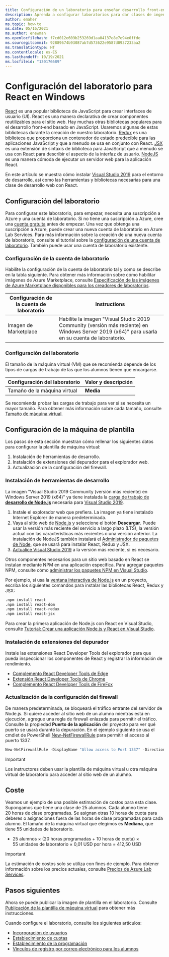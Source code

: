 ```yaml
---
title: Configuración de un laboratorio para enseñar desarrollo front-end con React en Windows mediante Azure Lab Services
description: Aprenda a configurar laboratorios para dar clases de ingeniería con React.
author: emaher
ms.topic: how-to
ms.date: 05/16/2021
ms.author: enewman
ms.openlocfilehash: f7cd012e609b253269d1aa04137e8e7e94e0ffde
ms.sourcegitcommit: 92889674b93087ab7d573622e9587d0937233aa2
ms.translationtype: HT
ms.contentlocale: es-ES
ms.lasthandoff: 10/19/2021
ms.locfileid: "130176689"
---
```

# <a name="set-up-lab-for-react-on-windows"></a>Configuración del laboratorio para React en Windows

[React](https://reactjs.org/) es una popular biblioteca de JavaScript para crear interfaces de usuario (UI). React es una manera declarativa de crear componentes reutilizables para el sitio web.  Hay muchas otras bibliotecas populares para el desarrollo front-end basado en JavaScript.  Usaremos algunas de estas bibliotecas durante la creación de nuestro laboratorio.  [Redux](https://redux.js.org/) es una biblioteca que proporciona un contenedor de estado predecible para las aplicaciones JavaScript y que a menudo se usa en conjunto con React. [JSX](https://reactjs.org/docs/introducing-jsx.html) es una extensión de sintaxis de biblioteca para JavaScript que a menudo se usa con React para describir el aspecto de la interfaz de usuario.  [NodeJS](https://nodejs.org/) es una manera cómoda de ejecutar un servidor web para la aplicación React.

En este artículo se muestra cómo instalar [Visual Studio 2019](https://visualstudio.microsoft.com/vs/) para el entorno de desarrollo, así como las herramientas y bibliotecas necesarias para una clase de desarrollo web con React.

## <a name="lab-configuration"></a>Configuración del laboratorio

Para configurar este laboratorio, para empezar, necesita una suscripción a Azure y una cuenta de laboratorio. Si no tiene una suscripción a Azure, cree una [cuenta gratuita](https://azure.microsoft.com/free/) antes de empezar. Una vez que obtenga una suscripción a Azure, puede crear una nueva cuenta de laboratorio en Azure Lab Services. Para más información sobre la creación de una nueva cuenta de laboratorio, consulte el tutorial sobre la [configuración de una cuenta de laboratorio](./tutorial-setup-lab-account.md). También puede usar una cuenta de laboratorio existente.

### <a name="lab-account-settings"></a>Configuración de la cuenta de laboratorio

Habilite la configuración de la cuenta de laboratorio tal y como se describe en la tabla siguiente. Para obtener más información sobre cómo habilitar imágenes de Azure Marketplace, consulte [Especificación de las imágenes de Azure Marketplace disponibles para los creadores de laboratorios](./specify-marketplace-images.md).

| Configuración de la cuenta de laboratorio | Instructions |
| -------------------- | ----- |
| Imagen de Marketplace | Habilite la imagen "Visual Studio 2019 Community (versión más reciente) en Windows Server 2019 (x64)" para usarla en su cuenta de laboratorio. |

### <a name="lab-settings"></a>Configuración del laboratorio

El tamaño de la máquina virtual (VM) que se recomienda depende de los tipos de cargas de trabajo de las que los alumnos tienen que encargarse.  

| Configuración del laboratorio | Valor y descripción |
| ------------ | ------------------ |
| Tamaño de la máquina virtual | **Media** |

Se recomienda probar las cargas de trabajo para ver si se necesita un mayor tamaño.  Para obtener más información sobre cada tamaño, consulte [Tamaño de máquina virtual](administrator-guide.md#vm-sizing).

## <a name="template-machine-configuration"></a>Configuración de la máquina de plantilla

Los pasos de esta sección muestran cómo rellenar los siguientes datos para configurar la plantilla de máquina virtual:

1. Instalación de herramientas de desarrollo.
1. Instalación de extensiones del depurador para el explorador web.
1. Actualización de la configuración del firewall.

### <a name="install-development-tools"></a>Instalación de herramientas de desarrollo

La imagen "Visual Studio 2019 Community (versión más reciente) en Windows Server 2019 (x64)" ya tiene instalada la [carga de trabajo de **desarrollo de Node.js**](/visualstudio/javascript/tutorial-nodejs-with-react-and-jsx?view=vs-2019&preserve-view=true#prerequisites) necesaria para [Visual Studio 2019](https://visualstudio.microsoft.com/vs/).

1. Instale el explorador web que prefiera.  La imagen ya tiene instalado Internet Explorer de manera predeterminada.
1. Vaya al sitio web de [Node.js](https://nodejs.org) y seleccione el botón **Descargar**.  Puede usar la versión más reciente del servicio a largo plazo (LTS), la versión actual con las características más recientes o una versión anterior.  La instalación de NodeJS también instalará el [Administrador de paquetes de Node](https://www.npmjs.com/), que se usará para instalar React, Redux y JSX.
1. [Actualice Visual Studio 2019](/visualstudio/install/update-visual-studio?view=vs-2019&preserve-view=true) a la versión más reciente, si es necesario.

Otros componentes necesarios para un sitio web basado en React se instalan mediante NPM en una aplicación específica.  Para agregar paquetes NPM, consulte cómo [administrar los paquetes NPM en Visual Studio](/visualstudio/javascript/npm-package-management?view=vs-2019&preserve-view=true#add-npm-packages).  

Por ejemplo, si usa la [ventana interactiva de Node.js](/visualstudio/javascript/nodejs-interactive-repl?view=vs-2019&preserve-view=true) en un proyecto, escriba los siguientes comandos para instalar las bibliotecas React, Redux y JSX:

```bash
.npm install react
.npm install react-dom
.npm install react-redux
.npm install react-jsx
```

Para crear la primera aplicación de Node.js con React en Visual Studio, consulte [Tutorial: Crear una aplicación Node.js y React en Visual Studio](/visualstudio/javascript/tutorial-nodejs-with-react-and-jsx?view=vs-2019&preserve-view=true).

### <a name="install-debugger-extensions"></a>Instalación de extensiones del depurador

Instale las extensiones React Developer Tools del explorador para que pueda inspeccionar los componentes de React y registrar la información de rendimiento.  

- [Complemento React Developer Tools de Edge](https://microsoftedge.microsoft.com/addons/detail/react-developer-tools/gpphkfbcpidddadnkolkpfckpihlkkil)
- [Extensión React Developer Tools de Chrome](https://chrome.google.com/webstore/detail/react-developer-tools/fmkadmapgofadopljbjfkapdkoienihi)
- [Complemento React Developer Tools de FireFox](https://addons.mozilla.org/firefox/addon/react-devtools/)

### <a name="update-firewall-settings"></a>Actualización de la configuración del firewall

De manera predeterminada, se bloqueará el tráfico entrante del servidor de Node.js.  Si quiere acceder al sitio web de un alumno mientras está en ejecución, agregue una regla de firewall enlazada para permitir el tráfico.  Consulte la propiedad **Puerto de la aplicación** del proyecto para ver qué puerto se usará durante la depuración.  En el ejemplo siguiente se usa el cmdlet de PowerShell [New-NetFirewallRule](/powershell/module/netsecurity/new-netfirewallrule?view=windowsserver2019-ps&preserve-view=true) para permitir el acceso al puerto 1337.  

```powershell
New-NetFirewallRule -DisplayName "Allow access to Port 1337" -Direction Inbound -LocalPort 1337 -Protocol TCP -Action Allow
```

>[!IMPORTANT]
>Los instructores deben usar la plantilla de máquina virtual u otra máquina virtual de laboratorio para acceder al sitio web de un alumno.

## <a name="cost"></a>Coste

Veamos un ejemplo de una posible estimación de costos para esta clase.  Supongamos que tiene una clase de 25 alumnos. Cada alumno tiene 20 horas de clase programadas.  Se asignan otras 10 horas de cuota para deberes o asignaciones fuera de las horas de clase programadas para cada alumno.  El tamaño de la máquina virtual que elegimos es **Mediana**, que tiene 55 unidades de laboratorio.

- 25 alumnos &times; (20 horas programadas + 10 horas de cuota) &times; 55 unidades de laboratorio &times; 0,01 USD por hora = 412,50 USD

> [!IMPORTANT]
> La estimación de costos solo se utiliza con fines de ejemplo.  Para obtener información sobre los precios actuales, consulte [Precios de Azure Lab Services](https://azure.microsoft.com/pricing/details/lab-services/).

## <a name="next-steps"></a>Pasos siguientes

Ahora se puede publicar la imagen de plantilla en el laboratorio. Consulte [Publicación de la plantilla de máquina virtual](how-to-create-manage-template.md#publish-the-template-vm) para obtener más instrucciones.

Cuando configure el laboratorio, consulte los siguientes artículos:

- [Incorporación de usuarios](tutorial-setup-classroom-lab.md#add-users-to-the-lab)
- [Establecimiento de cuotas](how-to-configure-student-usage.md#set-quotas-for-users)
- [Establecimiento de la programación](tutorial-setup-classroom-lab.md#set-a-schedule-for-the-lab)
- [Vínculos de registro por correo electrónico para los alumnos](how-to-configure-student-usage.md#send-invitations-to-users)
